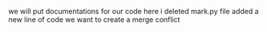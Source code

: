 

we will put documentations for our code here
i deleted mark.py file
added a new line of code
we want to create a merge conflict
